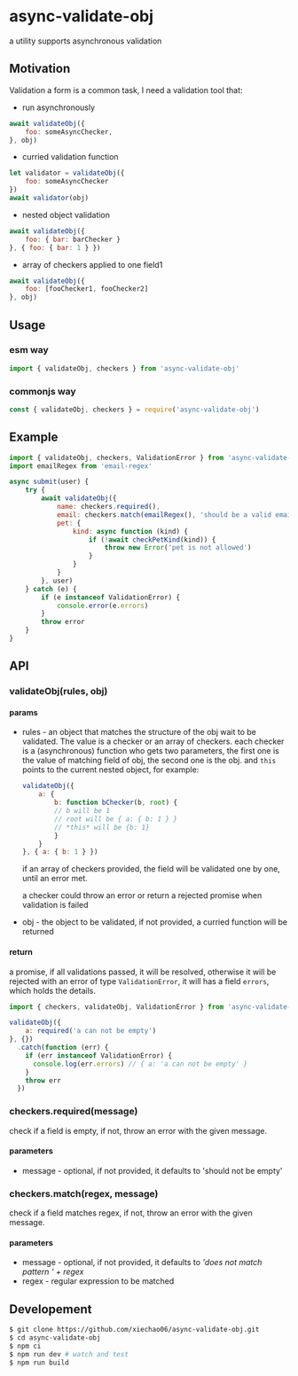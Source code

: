 # async-validate-obj
a utility supports asynchronous validation

## Motivation

Validation a form is a common task, I need a validation tool that:

* run asynchronously

```javascript
await validateObj({
    foo: someAsyncChecker,
}, obj)
```
* curried validation function

```javascript
let validator = validateObj({
    foo: someAsyncChecker
})
await validator(obj)
```

* nested object validation

```javascript
await validateObj({
    foo: { bar: barChecker }
}, { foo: { bar: 1 } })
```

* array of checkers applied to one field1

```javascript
await validateObj({
    foo: [fooChecker1, fooChecker2]
}, obj)
```

## Usage

### esm way

```javascript
import { validateObj, checkers } from 'async-validate-obj'
```

### commonjs way

```javascript
const { validateObj, checkers } = require('async-validate-obj')
```

## Example

```javascript
import { validateObj, checkers, ValidationError } from 'async-validate-obj'
import emailRegex from 'email-regex'

async submit(user) {
    try {
        await validateObj({
            name: checkers.required(),
            email: checkers.match(emailRegex(), 'should be a valid email'),
            pet: {
                kind: async function (kind) {
                    if (!await checkPetKind(kind)) {
                        throw new Error('pet is not allowed')
                    }
                }
            }
        }, user)
    } catch (e) {
        if (e instanceof ValidationError) {
            console.error(e.errors)
        }
        throw error
    }
}
```

## API

### validateObj(rules, obj)

#### params

* rules - an object that matches the structure of the obj wait to be validated. The value
  is a checker or an array of checkers. each checker is a (asynchronous) function who gets two parameters, the first one is the value of matching field of obj, the second one is the obj. and `this` points to the current nested object, for example:

    ```javascript
    validateObj({
        a: {
            b: function bChecker(b, root) {
            // b will be 1
            // root will be { a: { b: 1 } }
            // *this* will be {b: 1}
            }
        }
    }, { a: { b: 1 } })
    ```
  if an array of checkers provided, the field will be validated one by one, until
  an error met.

  a checker could throw an error or return a rejected promise when validation is failed

* obj - the object to be validated, if not provided, a curried function will be returned

#### return

a promise, if all validations passed, it will be resolved, otherwise it will be rejected
with an error of type `ValidationError`, it will has a field `errors`, which holds the
details.

```javascript
import { checkers, validateObj, ValidationError } from 'async-validate-obj'

validateObj({
    a: required('a can not be empty')
}, {})
  .catch(function (err) {
    if (err instanceof ValidationError) {
      console.log(err.errors) // { a: 'a can not be empty' }
    }
    throw err
  })
```

### checkers.required(message)

check if a field is empty, if not, throw an error with the given message.

#### parameters

* message - optional, if not provided, it defaults to 'should not be empty'

### checkers.match(regex, message)

check if a field matches regex, if not, throw an error with the given message.

#### parameters

* message - optional, if not provided, it defaults to *'does not match pattern ' + regex*
* regex - regular expression to be matched

## Developement

```bash
$ git clone https://github.com/xiechao06/async-validate-obj.git
$ cd async-validate-obj
$ npm ci
$ npm run dev # watch and test
$ npm run build
```

